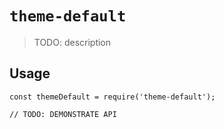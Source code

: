 # `theme-default`

> TODO: description

## Usage

```
const themeDefault = require('theme-default');

// TODO: DEMONSTRATE API
```
